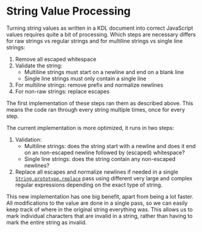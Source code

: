 # String Value Processing

Turning string values as written in a KDL document into correct JavaScript values requires quite a bit of processing.
Which steps are necessary differs for raw strings vs regular strings and for multiline strings vs single line strings:

1. Remove all escaped whitespace
1. Validate the string:
   - Multiline strings must start on a newline and end on a blank line
   - Single line strings must only contain a single line
1. For multiline strings: remove prefix and normalize newlines
1. For non-raw strings: replace escapes

The first implementation of these steps ran them as described above.
This means the code ran through every string multiple times, once for every step.

The current implementation is more optimized, it runs in two steps:

1. Validation:
   - Multiline strings: does the string start with a newline and does it end on an non-escaped newline followed by (escaped) whitespace?
   - Single line strings: does the string contain any non-escaped newlines?
1. Replace all escapes and normalize newlines if needed in a single [`String.prototype.replace`](https://developer.mozilla.org/en-US/docs/Web/JavaScript/Reference/Global_Objects/String/replace) pass using different very large and complex regular expressions depending on the exact type of string.

This new implementation has one big benefit, apart from being a lot faster.
All modifications to the value are done in a single pass, so we can easily keep track of where in the original string everything was.
This allows us to mark individual characters that are invalid in a string, rather than having to mark the entire string as invalid.
